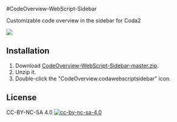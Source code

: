 #CodeOverview-WebScript-Sidebar

Customizable code overview in the sidebar for Coda2

![](https://github.com/dgmid/CodeOverview-WebScript-Sidebar/raw/master/img/code-overview.png)


## Installation

1. Download [CodeOverview-WebScript-Sidebar-master.zip](https://github.com/dgmid/CodeOverview-WebScript-Sidebar/archive/master.zip).
2. Unzip it.
3. Double-click the "CodeOverview.codawebscriptsidebar" icon.


## License

CC-BY-NC-SA 4.0 [![cc-by-nc-sa-4.0](https://i.creativecommons.org/l/by-nc-sa/4.0/80x15.png)](http://creativecommons.org/licenses/by-nc-sa/4.0/)

